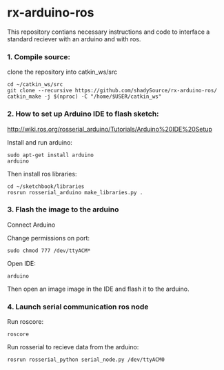 # rx-arduino-ros
This repository contians necessary instructions and code to interface a standard reciever with an arduino and with ros.

### 1. Compile source:
clone the repository into catkin_ws/src

    cd ~/catkin_ws/src
    git clone --recursive https://github.com/shadySource/rx-arduino-ros/
    catkin_make -j $(nproc) -C "/home/$USER/catkin_ws"

### 2. How to set up Arduino IDE to flash sketch:
http://wiki.ros.org/rosserial_arduino/Tutorials/Arduino%20IDE%20Setup

Install and run arduino:

    sudo apt-get install arduino
    arduino

Then install ros libraries:

    cd ~/sketchbook/libraries
    rosrun rosserial_arduino make_libraries.py .

### 3. Flash the image to the arduino

Connect Arduino

Change permissions on port:

    sudo chmod 777 /dev/ttyACM*

Open IDE:

    arduino

Then open an image image in the IDE and flash it to the arduino.

### 4. Launch serial communication ros node
Run roscore:

    roscore

Run rosserial to recieve data from the arduino:

    rosrun rosserial_python serial_node.py /dev/ttyACM0

